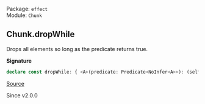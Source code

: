 Package: `effect`<br />
Module: `Chunk`<br />

## Chunk.dropWhile

Drops all elements so long as the predicate returns true.

**Signature**

```ts
declare const dropWhile: { <A>(predicate: Predicate<NoInfer<A>>): (self: Chunk<A>) => Chunk<A>; <A>(self: Chunk<A>, predicate: Predicate<A>): Chunk<A>; }
```

[Source](https://github.com/Effect-TS/effect/tree/main/packages/effect/src/Chunk.ts#L564)

Since v2.0.0
